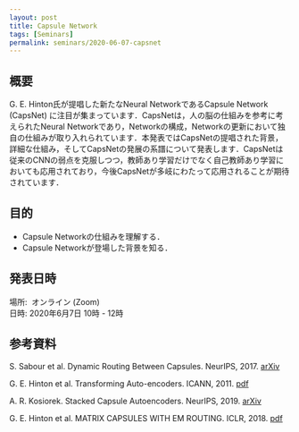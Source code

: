 ```yaml
---
layout: post
title: Capsule Network
tags: [Seminars]
permalink: seminars/2020-06-07-capsnet
---
```


## 概要
G. E. Hinton氏が提唱した新たなNeural NetworkであるCapsule Network (CapsNet) に注目が集まっています．CapsNetは，人の脳の仕組みを参考に考えられたNeural Networkであり，Networkの構成，Networkの更新において独自の仕組みが取り入れられています．本発表ではCapsNetの提唱された背景，詳細な仕組み，そしてCapsNetの発展の系譜について発表します．CapsNetは従来のCNNの弱点を克服しつつ，教師あり学習だけでなく自己教師あり学習においても応用されており，今後CapsNetが多岐にわたって応用されることが期待されています．

## 目的
- Capsule Networkの仕組みを理解する．
- Capsule Networkが登場した背景を知る．

## 発表日時
場所:  オンライン (Zoom) \
日時: 2020年6月7日 10時 - 12時

## 参考資料
S. Sabour et al. Dynamic Routing Between Capsules. NeurIPS, 2017. [arXiv](https://arxiv.org/abs/1710.09829)

G. E. Hinton et al. Transforming Auto-encoders. ICANN, 2011. [pdf](http://www.cs.toronto.edu/~bonner/courses/2020s/csc2547/papers/capsules/transforming-autoencoders,-hinton,-icann-2011.pdf)

A. R. Kosiorek. Stacked Capsule Autoencoders. NeurIPS, 2019. [arXiv](https://arxiv.org/abs/1906.06818)

G. E. Hinton et al. MATRIX CAPSULES WITH EM ROUTING. ICLR, 2018. [pdf](https://www.cs.toronto.edu/~hinton/absps/EMcapsules.pdf)